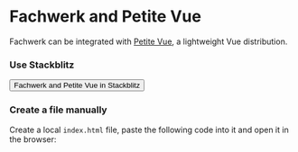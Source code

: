 # Fachwerk and Petite Vue

Fachwerk can be integrated with [Petite Vue](https://github.com/vuejs/petite-vue), a lightweight Vue distribution.

### Use Stackblitz

<Button href="https://stackblitz.com/fork/github/fachwerk-dev/create-fachwerk/tree/main/petite-vue?file=index.html&title=Fachwerk+and+Petite+Vue"><IconStackblitz />Fachwerk and Petite Vue in Stackblitz</Button>

### Create a file manually

Create a local `index.html` file, paste the following code into it and open it in the browser:

<Snippet src="https://raw.githubusercontent.com/fachwerk-dev/create-fachwerk/main/vanilla/index.html" />
